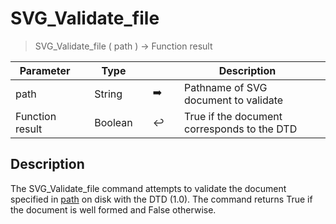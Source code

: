 <!-- isSVG := SVG_Validate_file ( pathname )
 -> pathname (Text)
 <- isSVG (Boolean) - true if the file is a svg-->
# SVG_Validate_file

> SVG_Validate_file ( path ) -> Function result

| Parameter |     | Type |     |     |     | Description |     |
| --- | --- | --- | --- | --- | --- | --- | --- |
| path |     | String |     | ➡️ |     | Pathname of SVG document to validate |     |
| Function result |     | Boolean |     | ↩️ |     | True if the document corresponds to the DTD |     |

## Description

The SVG_Validate_file command attempts to validate the document specified in [path](# "Pathname of SVG document to validate") on disk with the DTD (1.0). The command returns True if the document is well formed and False otherwise.
